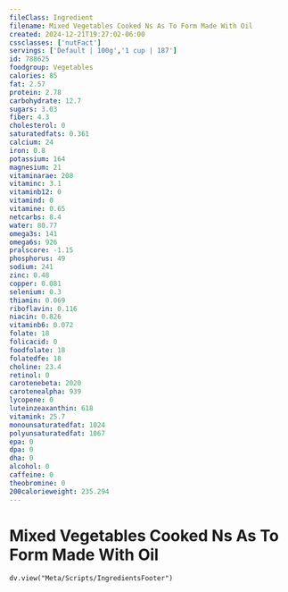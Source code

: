 ```yaml
---
fileClass: Ingredient
filename: Mixed Vegetables Cooked Ns As To Form Made With Oil
created: 2024-12-21T19:27:02-06:00
cssclasses: ['nutFact']
servings: ['Default | 100g','1 cup | 187']
id: 788625
foodgroup: Vegetables
calories: 85
fat: 2.57
protein: 2.78
carbohydrate: 12.7
sugars: 3.03
fiber: 4.3
cholesterol: 0
saturatedfats: 0.361
calcium: 24
iron: 0.8
potassium: 164
magnesium: 21
vitaminarae: 208
vitaminc: 3.1
vitaminb12: 0
vitamind: 0
vitamine: 0.65
netcarbs: 8.4
water: 80.77
omega3s: 141
omega6s: 926
pralscore: -1.15
phosphorus: 49
sodium: 241
zinc: 0.48
copper: 0.081
selenium: 0.3
thiamin: 0.069
riboflavin: 0.116
niacin: 0.826
vitaminb6: 0.072
folate: 18
folicacid: 0
foodfolate: 18
folatedfe: 18
choline: 23.4
retinol: 0
carotenebeta: 2020
carotenealpha: 939
lycopene: 0
luteinzeaxanthin: 618
vitamink: 25.7
monounsaturatedfat: 1024
polyunsaturatedfat: 1067
epa: 0
dpa: 0
dha: 0
alcohol: 0
caffeine: 0
theobromine: 0
200calorieweight: 235.294
---
```


# Mixed Vegetables Cooked Ns As To Form Made With Oil

```dataviewjs
dv.view("Meta/Scripts/IngredientsFooter")
```